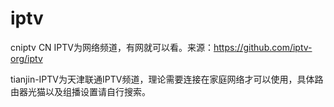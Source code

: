 # iptv
cniptv
CN IPTV为网络频道，有网就可以看。来源：https://github.com/iptv-org/iptv

tianjin-IPTV为天津联通IPTV频道，理论需要连接在家庭网络才可以使用，具体路由器光猫以及组播设置请自行搜索。
